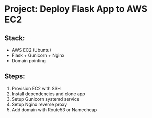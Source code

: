 # Project: Deploy Flask App to AWS EC2

## Stack:
- AWS EC2 (Ubuntu)
- Flask + Gunicorn + Nginx
- Domain pointing

## Steps:
1. Provision EC2 with SSH
2. Install dependencies and clone app
3. Setup Gunicorn systemd service
4. Setup Nginx reverse proxy
5. Add domain with Route53 or Namecheap
